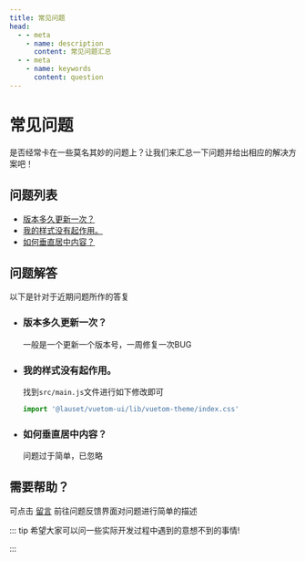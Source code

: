 ```yaml
--- 
title: 常见问题 
head:
  - - meta
    - name: description
      content: 常见问题汇总
  - - meta
    - name: keywords
      content: question
---
```

# 常见问题

是否经常卡在一些莫名其妙的问题上？让我们来汇总一下问题并给出相应的解决方案吧！


## 问题列表

- [版本多久更新一次？](#q01)
- [我的样式没有起作用。](#q02)
- [如何垂直居中内容？](#q03)


## 问题解答

  以下是针对于近期问题所作的答复

- <h3 id="q01">版本多久更新一次？</h3>

  一般是一个更新一个版本号，一周修复一次BUG


- <h3 id="q02">我的样式没有起作用。</h3>

  找到`src/main.js`文件进行如下修改即可

  ```js
  import '@lauset/vuetom-ui/lib/vuetom-theme/index.css'
  ```


- <h3 id="q03">如何垂直居中内容？</h3>

  问题过于简单，已忽略


## 需要帮助？

  可点击 [留言](https://www.baidu.com) 前往问题反馈界面对问题进行简单的描述


::: tip
希望大家可以问一些实际开发过程中遇到的意想不到的事情!

:::
